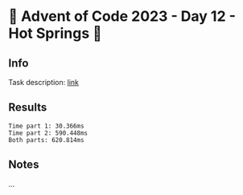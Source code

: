 # 🎄 Advent of Code 2023 - Day 12 - Hot Springs 🎄

## Info

Task description: [link](https://adventofcode.com/2023/day/12)

## Results

```
Time part 1: 30.366ms
Time part 2: 590.448ms
Both parts: 620.814ms
```

## Notes

...
